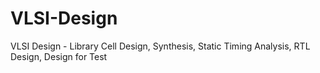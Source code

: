 # VLSI-Design
VLSI Design - Library Cell Design, Synthesis, Static Timing Analysis, RTL Design, Design for Test
